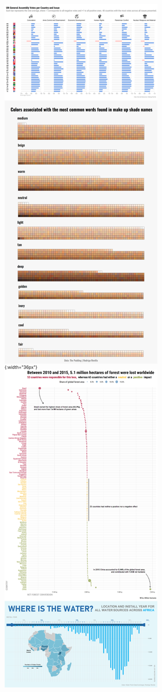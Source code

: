 ![](2021-13/un_votes.png)
![](2021-14/makeup.png){:width="36px"}
![](2021-15/deforestation.png)
![](2021-19/africa_water.png)
